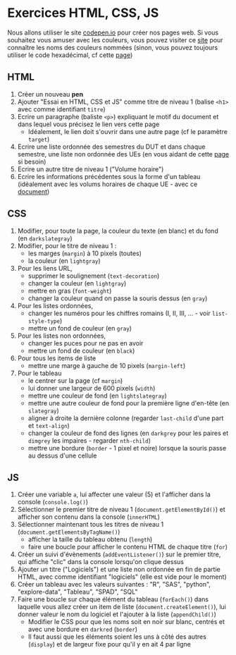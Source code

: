 # Exercices HTML, CSS, JS

Nous allons utiliser le site [codepen.io](https://codepen.io) pour créer nos pages web. Si vous souhaitez vous amuser avec les couleurs, vous pouvez visiter ce [site](http://www.colors.commutercreative.com/) pour connaître les noms des couleurs nommées (sinon, vous pouvez toujours utiliser le code hexadécimal, cf cette [page](https://www.hexcolortool.com/))

## HTML

1. Créer un nouveau **pen**
1. Ajouter "Essai en HTML, CSS et JS" comme titre de niveau 1 (balise `<h1>` avec comme identifiant `titre`)
1. Ecrire un paragraphe (baliste `<p>`) expliquant le motif du document et dans lequel vous précisez le lien vers cette page
    - Idéalement, le lien doit s'ouvrir dans une autre page (cf le paramètre `target`)
1. Ecrire une liste ordonnée des semestres du DUT et dans chaque semestre, une liste non ordonnée des UEs (en vous aidant de cette [page](http://stid-france.fr/?page_id=20) si besoin)
1. Ecrire un autre titre de niveau 1 ("Volume horaire")
1. Ecrire les informations précédentes sous la forme d'un tableau (idéalement avec les volums horaires de chaque UE - avec ce [document](http://cache.media.enseignementsup-recherche.gouv.fr/file/24/23/5/PPN_STID_255235.pdf))

## CSS

1. Modifier, pour toute la page, la couleur du texte (en blanc) et du fond (en `darkslategray`)
1. Modifier, pour le titre de niveau 1 : 
    - les marges (`margin`) à 10 pixels (toutes)
    - la couleur (en `lightgray`)
1. Pour les liens URL, 
    - supprimer le soulignement (`text-decoration`)
    - changer la couleur (en `lightgray`)
    - mettre en gras (`font-weight`)
    - changer la couleur quand on passe la souris dessus (en `gray`)
1. Pour les listes ordonnées,
    - changer les numéros pour les chiffres romains (I, II, III, ... - voir `list-style-type`)
    - mettre un fond de couleur (en `gray`)
1. Pour les listes non ordonnées,
    - changer les puces pour ne pas en avoir
    - mettre un fond de couleur (en `black`)
1. Pour tous les items de liste
    - mettre une marge à gauche de 10 pixels (`margin-left`)
1. Pour le tableau
    - le centrer sur la page (cf `margin`)
    - lui donner une largeur de 600 pixels (`width`)
    - mettre une couleur de fond (en `lightslategray`)
    - mettre une autre couleur de fond pour la première ligne d'en-tête (en `slategray`)
    - aligner à droite la dernière colonne (regarder `last-child` d'une part et `text-align`)
    - changer la couleur de fond des lignes (en `darkgrey` pour les paires et `dimgrey` les impaires - regarder `nth-child`)
    - mettre une bordure (`border` - 1 pixel et noire) lorsque la souris passe au dessus d'une cellule

## JS

1. Créer une variable `a`, lui affecter une valeur (5) et l'afficher dans la console (`console.log()`)
1. Sélectionner le premier titre de niveau 1 (`document.getElementById()`) et afficher son contenu dans la console (`innerHTML`)
1. Sélectionner maintenant tous les titres de niveau 1 (`document.getElementsByTagName()`)
    - afficher la taille du tableau obtenu (`length`)
    - faire une boucle pour afficher le contenu HTML de chaque titre (`for`)
1. Créer un suivi d'évènements (`addEventListener()`) sur le premier titre, qui affiche "clic" dans la console lorsqu'on clique dessus
1. Ajouter un titre ("Logiciels") et une liste non ordonnée en fin de partie HTML, avec comme identifiant "logiciels" (elle est vide pour le moment)
1. Créer un tableau avec les valeurs suivantes : "R", "SAS", "python", "explore-data", "Tableau", "SPAD", "SQL"
1. Faire une boucle sur chaque élément du tableau (`forEach()`) dans laquelle vous allez créer un item de liste (`document.createElement()`), lui donner valeur le nom du logiciel et l'ajouter à la liste (`appendChild()`)
    - Modifier le CSS pour que les noms soit en noir sur blanc, centrés et avec une bordure en `darkred` (`border`)
    - Il faut aussi que les éléments soient les uns à côté des autres (`display`) et de largeur fixe pour qu'il y en ait 4 par ligne
